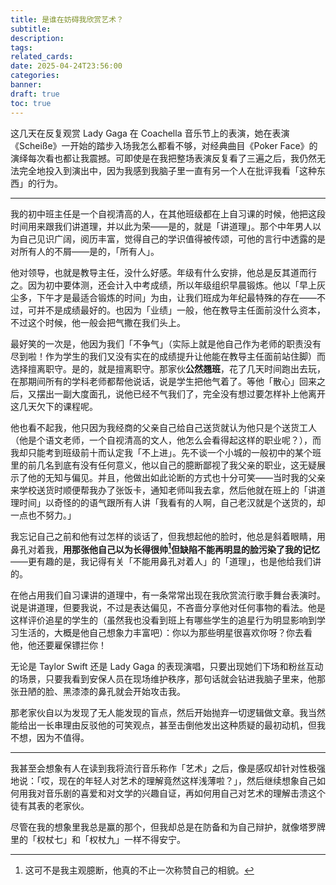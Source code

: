```yaml
---
title: 是谁在妨碍我欣赏艺术？
subtitle: 
description: 
tags: 
related_cards: 
date: 2025-04-24T23:56:00
categories: 
banner: 
draft: true
toc: true
---
```


这几天在反复观赏 Lady Gaga 在 Coachella 音乐节上的表演，她在表演《Scheiße》一开始的踏步入场我怎么都看不够，对经典曲目《Poker Face》的演绎每次看也都让我震撼。可即使是在我把整场表演反复看了三遍之后，我仍然无法完全地投入到演出中，因为我感到我脑子里一直有另一个人在批评我看「这种东西」的行为。<!--more-->

---

我的初中班主任是一个自视清高的人，在其他班级都在上自习课的时候，他把这段时间用来跟我们讲道理，并以此为荣——是的，就是「讲道理」。那个中年男人以为自己见识广阔，阅历丰富，觉得自己的学识值得被传颂，可他的言行中透露的是对所有人的不屑——是的，「所有人」。

他对领导，也就是教导主任，没什么好感。年级有什么安排，他总是反其道而行之。因为初中要体测，还会计入中考成绩，所以年级组织早晨锻炼。他以「早上灰尘多，下午才是最适合锻炼的时间」为由，让我们班成为年纪最特殊的存在——不过，可并不是成绩最好的。也因为「业绩」一般，他在教导主任面前没什么资本，不过这个时候，他一般会把气撒在我们头上。

最好笑的一次是，他因为我们「不争气」（实际上就是他自己作为老师的职责没有尽到啦！作为学生的我们又没有实在的成绩提升让他能在教导主任面前站住脚）而选择擅离职守。是的，就是擅离职守。那家伙**公然翘班**，花了几天时间跑出去玩，在那期间所有的学科老师都帮他说话，说是学生把他气着了。等他「散心」回来之后，又摆出一副大度面孔，说他已经不气我们了，完全没有想过要怎样补上他离开这几天欠下的课程呢。

他也看不起我，他只因为我经商的父亲自己给自己送货就认为他只是个送货工人（他是个语文老师，一个自视清高的文人，他怎么会看得起这样的职业呢？），而我却只能考到班级前十而认定我「不上进」。先不谈一个小城的一般初中的某个班里的前几名到底有没有任何意义，他以自己的臆断鄙视了我父亲的职业，这无疑展示了他的无知与偏见。并且，他做出如此论断的方式也十分可笑——当时我的父亲来学校送货时顺便帮我办了张饭卡，通知老师叫我去拿，然后他就在班上的「讲道理时间」以奇怪的的语气跟所有人讲「我看有的人啊，自己老汉就是个送货的，却一点也不努力。」

我忘记自己之前和他有过怎样的谈话了，但我想起他的脸时，他总是斜着眼睛，用鼻孔对着我，**用那张他自己以为长得很帅[^1]但缺陷不能再明显的脸污染了我的记忆**——更有趣的是，我记得有关「不能用鼻孔对着人」的「道理」，也是他给我们讲的。

在他占用我们自习课讲的道理中，有一条常常出现在我欣赏流行歌手舞台表演时。说是讲道理，但要我说，不过是表达偏见，不吝啬分享他对任何事物的看法。他是这样评价追星的学生的（虽然我也没看到班上有哪些学生的追星行为明显影响到学习生活的，大概是他自己想象力丰富吧）：你以为那些明星很喜欢你呀？你去看他，他还要雇保镖拦你！

无论是 Taylor Swift 还是 Lady Gaga 的表现演唱，只要出现她们下场和粉丝互动的场景，只要我看到安保人员在现场维护秩序，那句话就会钻进我脑子里来，他那张丑陋的脸、黑漆漆的鼻孔就会开始攻击我。

那老家伙自以为发现了无人能发现的盲点，然后开始抛弃一切逻辑做文章。我当然能给出一长串理由反驳他的可笑观点，甚至击倒他发出这种质疑的最初动机，但我不想，因为不值得。



---

我甚至会想象有人在读到我将流行音乐称作「艺术」之后，像是感叹却针对性极强地说：「哎，现在的年轻人对艺术的理解竟然这样浅薄啦？」，然后继续想象自己如何用我对音乐剧的喜爱和对文学的兴趣自证，再如何用自己对艺术的理解击溃这个徒有其表的老家伙。

尽管在我的想象里我总是赢的那个，但我却总是在防备和为自己辩护，就像塔罗牌里的「权杖七」和「权杖九」一样不得安宁。

[^1]: 这可不是我主观臆断，他真的不止一次称赞自己的相貌。

